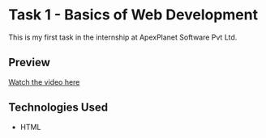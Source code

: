 # Task 1 - Basics of Web Development

This is my first task in the internship at ApexPlanet Software Pvt Ltd.

## Preview

[Watch the video here](https://1drv.ms/v/c/cccc56f1672f9964/Ea3IGUsHZ8xLp8-NFhMIsX0BVElthwID4fafdNu3-CYchw?e=b3y7DV)

## Technologies Used
- HTML
